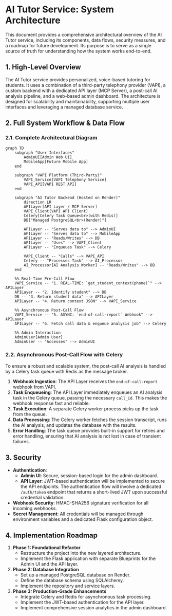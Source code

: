 # AI Tutor Service: System Architecture

This document provides a comprehensive architectural overview of the AI Tutor service, including its components, data flows, security measures, and a roadmap for future development. Its purpose is to serve as a single source of truth for understanding how the system works end-to-end.

## 1. High-Level Overview

The AI Tutor service provides personalized, voice-based tutoring for students. It uses a combination of a third-party telephony provider (VAPI), a custom backend with a dedicated API layer (MCP Server), a post-call AI analysis pipeline, and a web-based admin dashboard. The architecture is designed for scalability and maintainability, supporting multiple user interfaces and leveraging a managed database service.

## 2. Full System Workflow & Data Flow

### 2.1. Complete Architectural Diagram

```mermaid
graph TD
    subgraph "User Interfaces"
        AdminUI[Admin Web UI]
        MobileApp[Future Mobile App]
    end

    subgraph "VAPI Platform (Third-Party)"
        VAPI_Service[VAPI Telephony Service]
        VAPI_API[VAPI REST API]
    end
    
    subgraph "AI Tutor Backend (Hosted on Render)"
        direction LR
        APILayer[API Layer / MCP Server]
        VAPI_Client[VAPI API Client]
        Celery[Celery Task Queue<br>(with Redis)]
        DB["Managed PostgreSQL<br>(Render)"]

        APILayer -- "Serves data to" --> AdminUI
        APILayer -- "Serves data to" --> MobileApp
        APILayer -- "Reads/Writes" --> DB
        APILayer -- "Uses" --> VAPI_Client
        APILayer -- "Enqueues Task" --> Celery
        
        VAPI_Client -- "Calls" --> VAPI_API
        Celery -- "Processes Task" --> AI_Processor
        AI_Processor[AI Analysis Worker] -- "Reads/Writes" --> DB
    end

    %% Real-Time Pre-Call Flow
    VAPI_Service -- "1. REAL-TIME: `get_student_context(phone)`" --> APILayer
    APILayer -- "2. Identify student" --> DB
    DB -- "3. Return student data" --> APILayer
    APILayer -- "4. Return context JSON" --> VAPI_Service
    
    %% Asynchronous Post-Call Flow
    VAPI_Service -- "5. ASYNC: `end-of-call-report` Webhook" --> APILayer
    APILayer -- "6. Fetch call data & enqueue analysis job" --> Celery
    
    %% Admin Interaction
    AdminUser[Admin User]
    AdminUser -- "Accesses" --> AdminUI

```

### 2.2. Asynchronous Post-Call Flow with Celery

To ensure a robust and scalable system, the post-call AI analysis is handled by a Celery task queue with Redis as the message broker.
1.  **Webhook Ingestion**: The API Layer receives the `end-of-call-report` webhook from VAPI.
2.  **Task Enqueueing**: The API Layer immediately enqueues an AI analysis task in the Celery queue, passing the necessary `call_id`. This makes the webhook response fast and reliable.
3.  **Task Execution**: A separate Celery worker process picks up the task from the queue.
4.  **Data Processing**: The Celery worker fetches the session transcript, runs the AI analysis, and updates the database with the results.
5.  **Error Handling**: The task queue provides built-in support for retries and error handling, ensuring that AI analysis is not lost in case of transient failures.

## 3. Security

-   **Authentication**:
    -   **Admin UI**: Secure, session-based login for the admin dashboard.
    -   **API Layer**: JWT-based authentication will be implemented to secure the API endpoints. The authentication flow will involve a dedicated `/auth/token` endpoint that returns a short-lived JWT upon successful credential validation.
-   **Webhook Security**: HMAC-SHA256 signature verification for all incoming webhooks.
-   **Secret Management**: All credentials will be managed through environment variables and a dedicated Flask configuration object.

## 4. Implementation Roadmap

1.  **Phase 1: Foundational Refactor**
    -   Restructure the project into the new layered architecture.
    -   Implement the Flask application with separate Blueprints for the Admin UI and the API layer.
2.  **Phase 2: Database Integration**
    -   Set up a managed PostgreSQL database on Render.
    -   Define the database schema using SQLAlchemy.
    -   Implement the repository and service layers.
3.  **Phase 3: Production-Grade Enhancements**
    -   Integrate Celery and Redis for asynchronous task processing.
    -   Implement the JWT-based authentication for the API layer.
    -   Implement comprehensive session analytics in the admin dashboard.
